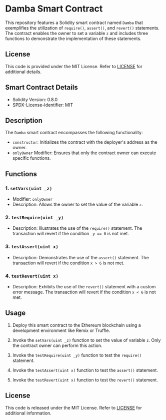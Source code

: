 # Damba Smart Contract

This repository features a Solidity smart contract named `Damba` that exemplifies the utilization of `require()`, `assert()`, and `revert()` statements. The contract enables the owner to set a variable `z` and includes three functions to demonstrate the implementation of these statements.

## License

This code is provided under the MIT License. Refer to [LICENSE](LICENSE) for additional details.

## Smart Contract Details

- Solidity Version: 0.8.0
- SPDX-License-Identifier: MIT

## Description

The `Damba` smart contract encompasses the following functionality:

- `constructor`: Initializes the contract with the deployer's address as the owner.
- `onlyOwner` Modifier: Ensures that only the contract owner can execute specific functions.

## Functions

### 1. `setVars(uint _z)`

- Modifier: `onlyOwner`
- Description: Allows the owner to set the value of the variable `z`.

### 2. `testRequire(uint _y)`

- Description: Illustrates the use of the `require()` statement. The transaction will revert if the condition `_y == 0` is not met.

### 3. `testAssert(uint x)`

- Description: Demonstrates the use of the `assert()` statement. The transaction will revert if the condition `x > 6` is not met.

### 4. `testRevert(uint x)`

- Description: Exhibits the use of the `revert()` statement with a custom error message. The transaction will revert if the condition `x < 6` is not met.

## Usage

1. Deploy this smart contract to the Ethereum blockchain using a development environment like Remix or Truffle.

2. Invoke the `setVars(uint _z)` function to set the value of variable `z`. Only the contract owner can perform this action.

3. Invoke the `testRequire(uint _y)` function to test the `require()` statement.

4. Invoke the `testAssert(uint x)` function to test the `assert()` statement.

5. Invoke the `testRevert(uint x)` function to test the `revert()` statement.

## License

This code is released under the MIT License. Refer to [LICENSE](LICENSE) for additional information.